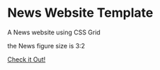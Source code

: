 # News Website Template
A News website using CSS Grid

the News figure size is 3:2

[Check it Out!](https://leogodoyllg.github.io/News-Website-Template/)

